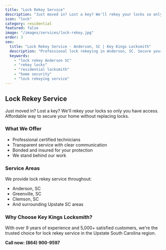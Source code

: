 ```yaml
---
title: "Lock Rekey Service"
description: "Just moved in? Lost a key? We'll rekey your locks so only you have access. Affordable way to secure your home without replacing locks."
icon: "lock"
category: residential
featured: false
image: "/images/services/lock-rekey.jpg"
order: 3
seo:
  title: "Lock Rekey Service - Anderson, SC | Key Kings Locksmith"
  description: "Professional lock rekeying in Anderson, SC. Secure your home after moving or lost keys. Affordable alternative to lock replacement. Call (864) 900-9597."
  keywords:
    - "lock rekey Anderson SC"
    - "rekey locks"
    - "residential locksmith"
    - "home security"
    - "lock rekeying service"
---
```


## Lock Rekey Service

Just moved in? Lost a key? We'll rekey your locks so only you have access. Affordable way to secure your home without replacing locks.

### What We Offer

- Professional certified technicians
- Transparent service with clear communication
- Bonded and insured for your protection
- We stand behind our work

### Service Areas

We provide lock rekey service throughout:
- Anderson, SC
- Greenville, SC
- Clemson, SC
- And surrounding Upstate SC areas

### Why Choose Key Kings Locksmith?

With over 9 years of experience and 5,000+ satisfied customers, we're the trusted choice for lock rekey service in the Upstate South Carolina region.

**Call now: (864) 900-9597**
